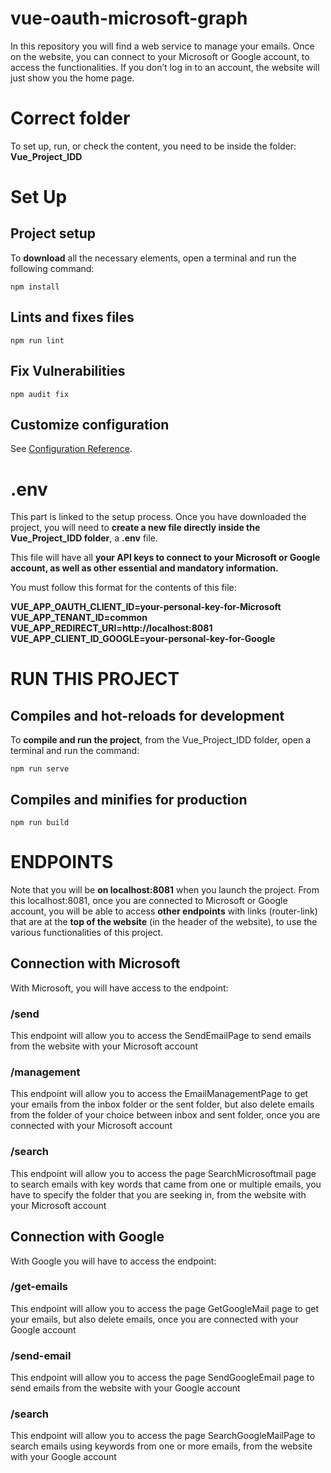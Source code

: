 # vue-oauth-microsoft-graph
In this repository you will find a web service to manage your emails.
Once on the website, you can connect to your Microsoft or Google account, to access the functionalities. 
If you don’t log in to an account, the website will just show you the home page.

# Correct folder
To set up, run, or check the content, you need to be inside the folder: **Vue_Project_IDD**

# Set Up

## Project setup
To **download** all the necessary elements, open a terminal and run the following command:
```
npm install
```

## Lints and fixes files
```
npm run lint
```

## Fix Vulnerabilities
```
npm audit fix
```

## Customize configuration
See [Configuration Reference](https://cli.vuejs.org/config/).

# .env

This part is linked to the setup process.
Once you have downloaded the project, you will need to **create a new file directly inside the Vue_Project_IDD folder**, a **.env** file.

This file will have all **your API keys to connect to your Microsoft or Google account, as well as other essential and mandatory information.**

You must follow this format for the contents of this file:

**VUE_APP_OAUTH_CLIENT_ID=your-personal-key-for-Microsoft
VUE_APP_TENANT_ID=common
VUE_APP_REDIRECT_URI=http://localhost:8081
VUE_APP_CLIENT_ID_GOOGLE=your-personal-key-for-Google**


# RUN THIS PROJECT

## Compiles and hot-reloads for development
To **compile and run the project**, from the Vue_Project_IDD folder, open a terminal and run the command:
```
npm run serve
```

## Compiles and minifies for production
```
npm run build
```

# ENDPOINTS
Note that you will be **on localhost:8081** when you launch the project.
From this localhost:8081, once you are connected to Microsoft or Google account, you will be able to access **other endpoints** with links (router-link) that are at the **top of the website** (in the header of the website), to use the various functionalities of this project.

## Connection with Microsoft
With Microsoft, you will have access to the endpoint:

### /send
This endpoint will allow you to access the SendEmailPage to send emails from the website with your Microsoft account

### /management
This endpoint will allow you to access the EmailManagementPage to get your emails from the inbox folder or the sent folder, but also delete emails from the folder of your choice between inbox and sent folder, once you are connected with your Microsoft account

### /search
This endpoint will allow you to access the page SearchMicrosoftmail page to search emails with key words that came from one or multiple emails, you have to specify the folder that you are seeking in, from the website with your Microsoft account

## Connection with Google 
With Google you will have to access the endpoint:

### /get-emails
This endpoint will allow you to access the page GetGoogleMail page to get your emails, but also delete emails, once you are connected with your Google account

### /send-email
This endpoint will allow you to access the page SendGoogleEmail page to send emails from the website with your Google account

### /search
This endpoint will allow you to access the page SearchGoogleMailPage to search emails using keywords from one or more emails, from the website with your Google account
